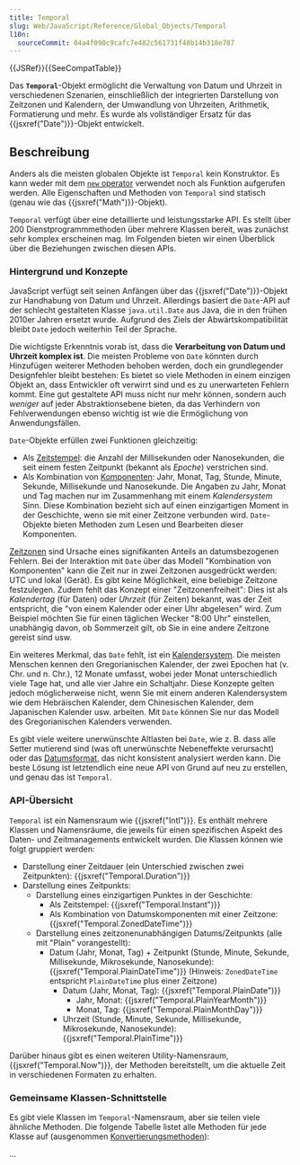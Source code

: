 ```yaml
---
title: Temporal
slug: Web/JavaScript/Reference/Global_Objects/Temporal
l10n:
  sourceCommit: 04a4f090c9cafc7e482c561731f48b14b318e787
---
```


{{JSRef}}{{SeeCompatTable}}

Das **`Temporal`**-Objekt ermöglicht die Verwaltung von Datum und Uhrzeit in verschiedenen Szenarien, einschließlich der integrierten Darstellung von Zeitzonen und Kalendern, der Umwandlung von Uhrzeiten, Arithmetik, Formatierung und mehr. Es wurde als vollständiger Ersatz für das {{jsxref("Date")}}-Objekt entwickelt.

## Beschreibung

Anders als die meisten globalen Objekte ist `Temporal` kein Konstruktor. Es kann weder mit dem [`new` operator](/de/docs/Web/JavaScript/Reference/Operators/new) verwendet noch als Funktion aufgerufen werden. Alle Eigenschaften und Methoden von `Temporal` sind statisch (genau wie das {{jsxref("Math")}}-Objekt).

`Temporal` verfügt über eine detaillierte und leistungsstarke API. Es stellt über 200 Dienstprogrammmethoden über mehrere Klassen bereit, was zunächst sehr komplex erscheinen mag. Im Folgenden bieten wir einen Überblick über die Beziehungen zwischen diesen APIs.

### Hintergrund und Konzepte

JavaScript verfügt seit seinen Anfängen über das {{jsxref("Date")}}-Objekt zur Handhabung von Datum und Uhrzeit. Allerdings basiert die `Date`-API auf der schlecht gestalteten Klasse `java.util.Date` aus Java, die in den frühen 2010er Jahren ersetzt wurde. Aufgrund des Ziels der Abwärtskompatibilität bleibt `Date` jedoch weiterhin Teil der Sprache.

Die wichtigste Erkenntnis vorab ist, dass die **Verarbeitung von Datum und Uhrzeit komplex ist**. Die meisten Probleme von `Date` könnten durch Hinzufügen weiterer Methoden behoben werden, doch ein grundlegender Designfehler bleibt bestehen: Es bietet so viele Methoden in einem einzigen Objekt an, dass Entwickler oft verwirrt sind und es zu unerwarteten Fehlern kommt. Eine gut gestaltete API muss nicht nur mehr können, sondern auch _weniger_ auf jeder Abstraktionsebene bieten, da das Verhindern von Fehlverwendungen ebenso wichtig ist wie die Ermöglichung von Anwendungsfällen.

`Date`-Objekte erfüllen zwei Funktionen gleichzeitig:

- Als [Zeitstempel](/de/docs/Web/JavaScript/Reference/Global_Objects/Date#the_epoch_timestamps_and_invalid_date): die Anzahl der Millisekunden oder Nanosekunden, die seit einem festen Zeitpunkt (bekannt als _Epoche_) verstrichen sind.
- Als Kombination von [Komponenten](/de/docs/Web/JavaScript/Reference/Global_Objects/Date#date_components_and_time_zones): Jahr, Monat, Tag, Stunde, Minute, Sekunde, Millisekunde und Nanosekunde. Die Angaben zu Jahr, Monat und Tag machen nur im Zusammenhang mit einem _Kalendersystem_ Sinn. Diese Kombination bezieht sich auf einen einzigartigen Moment in der Geschichte, wenn sie mit einer Zeitzone verbunden wird. `Date`-Objekte bieten Methoden zum Lesen und Bearbeiten dieser Komponenten.

[Zeitzonen](/de/docs/Web/JavaScript/Reference/Global_Objects/Temporal/ZonedDateTime#time_zones_and_offsets) sind Ursache eines signifikanten Anteils an datumsbezogenen Fehlern. Bei der Interaktion mit `Date` über das Modell "Kombination von Komponenten" kann die Zeit nur in zwei Zeitzonen ausgedrückt werden: UTC und lokal (Gerät). Es gibt keine Möglichkeit, eine beliebige Zeitzone festzulegen. Zudem fehlt das Konzept einer "Zeitzonenfreiheit": Dies ist als _Kalendertag_ (für Daten) oder _Uhrzeit_ (für Zeiten) bekannt, was der Zeit entspricht, die "von einem Kalender oder einer Uhr abgelesen" wird. Zum Beispiel möchten Sie für einen täglichen Wecker "8:00 Uhr" einstellen, unabhängig davon, ob Sommerzeit gilt, ob Sie in eine andere Zeitzone gereist sind usw.

Ein weiteres Merkmal, das `Date` fehlt, ist ein [Kalendersystem](#calendars). Die meisten Menschen kennen den Gregorianischen Kalender, der zwei Epochen hat (v. Chr. und n. Chr.), 12 Monate umfasst, wobei jeder Monat unterschiedlich viele Tage hat, und alle vier Jahre ein Schaltjahr. Diese Konzepte gelten jedoch möglicherweise nicht, wenn Sie mit einem anderen Kalendersystem wie dem Hebräischen Kalender, dem Chinesischen Kalender, dem Japanischen Kalender usw. arbeiten. Mit `Date` können Sie nur das Modell des Gregorianischen Kalenders verwenden.

Es gibt viele weitere unerwünschte Altlasten bei `Date`, wie z. B. dass alle Setter mutierend sind (was oft unerwünschte Nebeneffekte verursacht) oder das [Datumsformat](/de/docs/Web/JavaScript/Reference/Global_Objects/Date#date_time_string_format), das nicht konsistent analysiert werden kann. Die beste Lösung ist letztendlich eine neue API von Grund auf neu zu erstellen, und genau das ist `Temporal`.

### API-Übersicht

`Temporal` ist ein Namensraum wie {{jsxref("Intl")}}. Es enthält mehrere Klassen und Namensräume, die jeweils für einen spezifischen Aspekt des Daten- und Zeitmanagements entwickelt wurden. Die Klassen können wie folgt gruppiert werden:

- Darstellung einer Zeitdauer (ein Unterschied zwischen zwei Zeitpunkten): {{jsxref("Temporal.Duration")}}
- Darstellung eines Zeitpunkts:
  - Darstellung eines einzigartigen Punktes in der Geschichte:
    - Als Zeitstempel: {{jsxref("Temporal.Instant")}}
    - Als Kombination von Datumskomponenten mit einer Zeitzone: {{jsxref("Temporal.ZonedDateTime")}}
  - Darstellung eines zeitzonenunabhängigen Datums/Zeitpunkts (alle mit "Plain" vorangestellt):
    - Datum (Jahr, Monat, Tag) + Zeitpunkt (Stunde, Minute, Sekunde, Millisekunde, Mikrosekunde, Nanosekunde): {{jsxref("Temporal.PlainDateTime")}} (Hinweis: `ZonedDateTime` entspricht `PlainDateTime` plus einer Zeitzone)
      - Datum (Jahr, Monat, Tag): {{jsxref("Temporal.PlainDate")}}
        - Jahr, Monat: {{jsxref("Temporal.PlainYearMonth")}}
        - Monat, Tag: {{jsxref("Temporal.PlainMonthDay")}}
      - Uhrzeit (Stunde, Minute, Sekunde, Millisekunde, Mikrosekunde, Nanosekunde): {{jsxref("Temporal.PlainTime")}}

Darüber hinaus gibt es einen weiteren Utility-Namensraum, {{jsxref("Temporal.Now")}}, der Methoden bereitstellt, um die aktuelle Zeit in verschiedenen Formaten zu erhalten.

### Gemeinsame Klassen-Schnittstelle

Es gibt viele Klassen im `Temporal`-Namensraum, aber sie teilen viele ähnliche Methoden. Die folgende Tabelle listet alle Methoden für jede Klasse auf (ausgenommen [Konvertierungsmethoden](#conversion_between_classes)):

...
